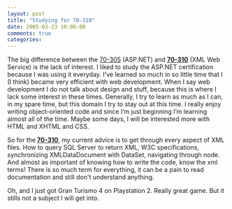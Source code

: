 ```yaml
---
layout: post
title: "Studying for 70-310"
date: 2005-03-23 10:06:00
comments: true
categories: 
---
```


<p>The big difference between the <a href="http://www.microsoft.com/learning/exams/70-305.asp">70-305</a> (ASP.NET) and <a href="http://www.microsoft.com/learning/exams/70-310.asp"><strong>70-310</strong></a> (XML Web Service) is the lack of interest. I liked to study the ASP.NET certification because I was using it everyday. I've learned so much in so little time that I (I think) became very efficient with web development. When I say web development I do not talk about design and stuff, because this is where I lack some interest in these times. Generally, I try to learn as much as I can, in my spare time, but this domain I try to stay out at this time. I really enjoy writing object-oriented code and since I’m just beginning I’m learning almost all of the time. Maybe some days, I will be interested more with HTML and XHTML and CSS.</p>  <p></p>  <p>So for the<strong> </strong><a href="http://www.microsoft.com/learning/exams/70-310.asp"><strong>70-310</strong></a>, my current advice is to get through every aspect of XML files. How to query SQL Server to return XML, W3C specifications, synchronizing XMLDataDocument with DataSet, navigating through node. And almost as important of knowing how to write the code, know the xml terms! There is so much term for everything, it can be a pain to read documentation and still don't understand anything.</p>  <p>Oh, and I just got Gran Turismo 4 on Playstation 2. Really great game. But it stills not a subject I will get into.</p>